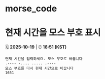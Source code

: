 # morse_code
# 현재 시간을 모스 부호 표시
<!-- MORSE_TIME_START -->
🗓️ **2025-10-19** | ⏰ **16:51 (KST)**

```
현재 시간을 입력하세요. 모스 부호로 바꿉니다
.---- -.... ..... .----
모스 부호를 다시 현재 시간으로 바꿉니다
1651
```
<!-- MORSE_TIME_END -->
